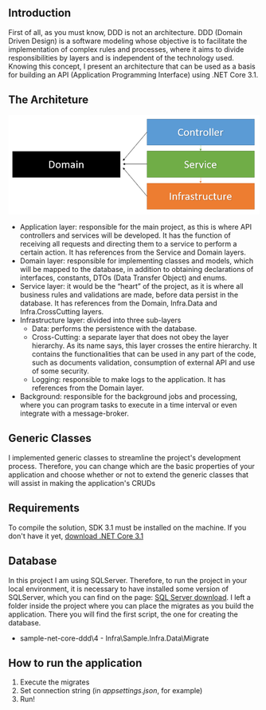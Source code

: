 ## Introduction

First of all, as you must know, DDD is not an architecture. DDD (Domain Driven Design) is a software modeling whose objective is to facilitate the implementation of complex rules and processes, where it aims to divide responsibilities by layers and is independent of the technology used. Knowing this concept, I present an architecture that can be used as a basis for building an API (Application Programming Interface) using .NET Core 3.1.

## The Architeture

![Architeture of the project](docs/Project_Architeture.PNG)

- Application layer: responsible for the main project, as this is where API controllers and services will be developed. It has the function of receiving all requests and directing them to a service to perform a certain action. It has references from the Service and Domain layers.
- Domain layer: responsible for implementing classes and models, which will be mapped to the database, in addition to obtaining declarations of interfaces, constants, DTOs (Data Transfer Object) and enums.
- Service layer: it would be the “heart” of the project, as it is where all business rules and validations are made, before data persist in the database. 
It has references from the Domain, Infra.Data and Infra.CrossCutting layers.
- Infrastructure layer: divided into three sub-layers
    - Data: performs the persistence with the database.
    - Cross-Cutting: a separate layer that does not obey the layer hierarchy. As its name says, this layer crosses the entire hierarchy. It contains the functionalities that can be used in any part of the code, such as documents validation, consumption of external API and use of some security.
    - Logging: responsible to make logs to the application.
It has references from the Domain layer.
- Background: responsible for the background jobs and processing, where you can program tasks to execute in a time interval or even integrate with a message-broker.

## Generic Classes

I implemented generic classes to streamline the project's development process. Therefore, you can change which are the basic properties of your application and choose whether or not to extend the generic classes that will assist in making the application's CRUDs

## Requirements

To compile the solution, SDK 3.1 must be installed on the machine. If you don't have it yet, [download .NET Core 3.1](https://dotnet.microsoft.com/download/dotnet-core/3.1)

## Database

In this project I am using SQLServer. Therefore, to run the project in your local environment, it is necessary to have installed some version of SQLServer, which you can find on the page: [SQL Server download](https://www.microsoft.com/en-us/sql-server/sql-server-downloads). I left a folder inside the project where you can place the migrates as you build the application. There you will find the first script, the one for creating the database.

- sample-net-core-ddd\4 - Infra\Sample.Infra.Data\Migrate

## How to run the application

1. Execute the migrates
2. Set connection string (in *appsettings.json*, for example)
3. Run!
